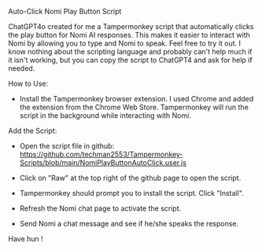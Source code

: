Auto-Click Nomi Play Button Script


ChatGPT4o created for me a Tampermonkey script that automatically clicks the play button for Nomi AI responses. This makes it easier to interact with Nomi by allowing you to type and Nomi to speak.  Feel free to try it out.  I know nothing about the scripting language and probably can't help much if it isn't working, but you can copy the script to ChatGPT4 and ask for help if needed.

How to Use:

-  Install the Tampermonkey browser extension.  I used Chrome and added the extension from the Chrome Web Store.  Tampermonkey will run the script in the background while interacting with Nomi.


Add the Script:

-  Open the script file in github:    https://github.com/techman2553/Tampermonkey-Scripts/blob/main/NomiPlayButtonAutoClick.user.js

-  Click on "Raw" at the top right of the github page to open the script.

-  Tampermonkey should prompt you to install the script. Click "Install".

-  Refresh the Nomi chat page to activate the script.

-  Send Nomi a chat message and see if he/she speaks the response.

Have hun !
